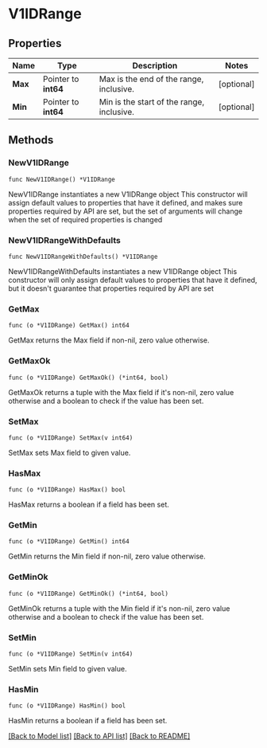 # V1IDRange

## Properties

Name | Type | Description | Notes
------------ | ------------- | ------------- | -------------
**Max** | Pointer to **int64** | Max is the end of the range, inclusive. | [optional] 
**Min** | Pointer to **int64** | Min is the start of the range, inclusive. | [optional] 

## Methods

### NewV1IDRange

`func NewV1IDRange() *V1IDRange`

NewV1IDRange instantiates a new V1IDRange object
This constructor will assign default values to properties that have it defined,
and makes sure properties required by API are set, but the set of arguments
will change when the set of required properties is changed

### NewV1IDRangeWithDefaults

`func NewV1IDRangeWithDefaults() *V1IDRange`

NewV1IDRangeWithDefaults instantiates a new V1IDRange object
This constructor will only assign default values to properties that have it defined,
but it doesn't guarantee that properties required by API are set

### GetMax

`func (o *V1IDRange) GetMax() int64`

GetMax returns the Max field if non-nil, zero value otherwise.

### GetMaxOk

`func (o *V1IDRange) GetMaxOk() (*int64, bool)`

GetMaxOk returns a tuple with the Max field if it's non-nil, zero value otherwise
and a boolean to check if the value has been set.

### SetMax

`func (o *V1IDRange) SetMax(v int64)`

SetMax sets Max field to given value.

### HasMax

`func (o *V1IDRange) HasMax() bool`

HasMax returns a boolean if a field has been set.

### GetMin

`func (o *V1IDRange) GetMin() int64`

GetMin returns the Min field if non-nil, zero value otherwise.

### GetMinOk

`func (o *V1IDRange) GetMinOk() (*int64, bool)`

GetMinOk returns a tuple with the Min field if it's non-nil, zero value otherwise
and a boolean to check if the value has been set.

### SetMin

`func (o *V1IDRange) SetMin(v int64)`

SetMin sets Min field to given value.

### HasMin

`func (o *V1IDRange) HasMin() bool`

HasMin returns a boolean if a field has been set.


[[Back to Model list]](../README.md#documentation-for-models) [[Back to API list]](../README.md#documentation-for-api-endpoints) [[Back to README]](../README.md)


